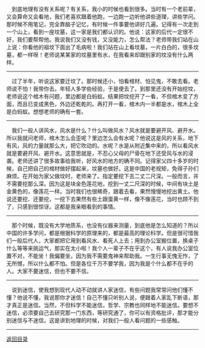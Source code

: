 &emsp;到底地理有没有关系呢？有关系，我小的时候也看到很多。当时有一个老前辈，又会算命又会看地，我们老喜欢跟着他跑，一边跑一边听他讲些道理，讲些学问。那时候不用笔记，完全靠脑子记忆，有时候一件事要他讲好几遍。记得有一次走到一个山上，看到一座坟墓，这一家是我们都认识的。他说：这家的后代一定很不好，我们要帮帮他。我说我们又没有钱，又没能力，怎么帮法？老师带我们站在山上说：你看他的祖坟下面出了毛病啦！我们站在山上看坟墓，一片白白的，很多坟墓，都一样呀！老师说某某家的坟墓里有水，在我看来却跟别家的坟没有什么两样。
___
&emsp;过了半年，听说这家要迁坟了。那时候还小，怕看棺材、怕见鬼，不敢去看。老师说不怕！我带你去。年轻人多学些经验，于是便去了。到那里还没有开始挖坟，老师说这个棺木有问题，里边都是白蚂蚁。结果把坟挖开了一看，不但棺木变了方面，而且已变成黑色，外边还乾乾的。再打开一看，棺木内一半都是水，棺木上全是白蚂蚁。想想老师的确有一套。
___
&emsp;我们一般人讲风水，风水是什么？什么叫做风水？风水就是要避开风、避开水。所以我就问老师，棺木怎么会歪呢？里边怎么会有水呢？他说这是风的关系，地下有风，风的力量就那么大，把它吹动的。水呢？水是从附近集中来的，所以看风水就是要避开风、避开水。这意思就是，不忍心父母的尸骨在地下还受风与水的浸袭。老师还讲了很多故事给我听，好风水的地方的确不同。记得家父四十多岁的时候，自己把自己的棺材做好摆起来，坟墓也做好。这是中国的老规矩，免得子孙们麻烦。在开始为家父做坟时，老师来了。指定要挖下去二丈二尺深。一般而言，并不需要挖那么深。因为这是块金色莲花地，挖到一丈二尺深的时候，中间有块土是金黄色的，像莲花一样。当时我们也很稀奇，跟着去看，果然慢慢地挖出黄土。他说还要挖、还要挖，一挖下去果然有些土跟蛋黄一样，像不像莲花，当时也顾不到了，只感到很惊讶。这都是我亲眼看到的事情。
___
&emsp;那个时候，既没有大学地质系，也没有仪器来测量，到底他是怎么知道的？所以中国的许多学问，都是根据科学的原理来的，都是最高的理论科学。但是很可惜我们一般后代人，大家都把它用到看风水、看死人上去；用到办公室搬位置，换桌子什么等等来挑运气，那实在太小啦！我个人一辈子不在乎这个，有人说我办公室位置不对，不能坐！我偏要坐，因为我不需要鬼神来帮助我。一生行事无愧无怍，了无所憾，所以什么都不怕。但是各位千万不要学我，因为我是个什么都不在乎的人。大家不要迷信，但也不要不信。
___
&emsp;说到迷信，使我想到现代人动不动就讲人家迷信，有些问题我常常问他们懂不懂？他说不懂，我说那你才迷信！自己不懂只听别人说，便跟着人家乱下断语，那才真正是迷信。当然，不但科学不能迷信，哲学、宗教也同样地不能迷信。要想不迷信，必须要自己去研究那一门东西，等研究通了，你可以有资格批评，那才能分别迷信与不迷信。这是讲到地理的时候，对我们一般人看问题的一些感触。
___
[返回目录](../../master/README.md#目录)